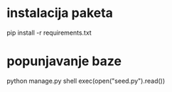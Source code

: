 # instalacija paketa

pip install -r requirements.txt

# popunjavanje baze

python manage.py shell
exec(open("seed.py").read())